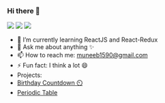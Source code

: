 ### Hi there 👋
<p><img src="https://img.shields.io/badge/Level-Intermediate-yellow"> <img src="https://img.shields.io/badge/Facebook-muneeb.py-blue"> <img src="https://img.shields.io/badge/Twitter-muneeb__250-cyan"> </p>


- 🌱 I’m currently learning ReactJS and React-Redux
- 💬 Ask me about anything ✨
- 📫 How to reach me: muneeb1590@gmail.com
- ⚡ Fun fact: I think a lot 😄
- Projects:
- [Birthday Countdown ⏲️](https://prodigy-coder925.github.io/Birthday-CountDown/)
- [Periodic Table](https://periodic-table-0xmuneeb.netlify.app/)

